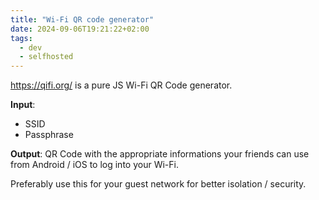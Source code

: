 ```yaml
---
title: "Wi-Fi QR code generator"
date: 2024-09-06T19:21:22+02:00
tags:
  - dev
  - selfhosted
---
```


https://qifi.org/ is a pure JS Wi-Fi QR Code generator.

**Input**:

- SSID
- Passphrase

**Output**: QR Code with the appropriate informations your friends can use from
Android / iOS to log into your Wi-Fi.

Preferably use this for your guest network for better isolation / security.
